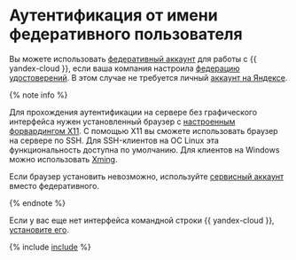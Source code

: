 # Аутентификация от имени федеративного пользователя

Вы можете использовать [федеративный аккаунт](../../../iam/concepts/index.md#saml-federation) для работы с {{ yandex-cloud }}, если ваша компания настроила [федерацию удостоверений](../../../iam/concepts/federations.md). В этом случае не требуется личный [аккаунт на Яндексе](../../../iam/concepts/index.md#passport).

{% note info %}

Для прохождения аутентификации на сервере без графического интерфейса нужен установленный браузер с [настроенным форвардингом X11](https://docs.ssh.com/manuals/client-user/53/tunnel-x11.html). С помощью X11 вы сможете использовать браузер на сервере по SSH. Для SSH-клиентов на ОС Linux эта функциональность доступна по умолчанию. Для клиентов на Windows можно использовать [Xming](https://sourceforge.net/projects/xming/).

Если браузер установить невозможно, используйте [сервисный аккаунт](../../../iam/concepts/users/service-accounts.md) вместо федеративного.

{% endnote %}

Если у вас еще нет интерфейса командной строки {{ yandex-cloud }}, [установите его](../install-cli.md).


{% include [include](../../../_includes/cli/auth-federated-user.md) %}

